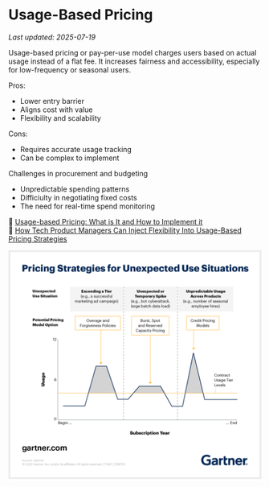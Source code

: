 # Usage-Based Pricing

_Last updated: 2025-07-19_

Usage-based pricing or pay-per-use model charges users based on actual usage instead of a flat fee. It increases fairness and accessibility, especially for low-frequency or seasonal users.

Pros:
- Lower entry barrier
- Aligns cost with value
- Flexibility and scalability

Cons:
- Requires accurate usage tracking
- Can be complex to implement

Challenges in procurement and budgeting
- Unpredictable spending patterns
- Difficiulty in negotiating fixed costs
- The need for real-time spend monitoring

🔗 [Usage-based Pricing: What is It and How to Implement it](https://userpilot.com/blog/usage-based-pricing/)  
🔗 [How Tech Product Managers Can Inject Flexibility Into Usage-Based Pricing Strategies](https://www.gartner.com/en/articles/how-tech-product-managers-can-inject-flexibility-into-usage-based-pricing-strategies)  

![Usage Based Pricing](../../images/usage_based.png)